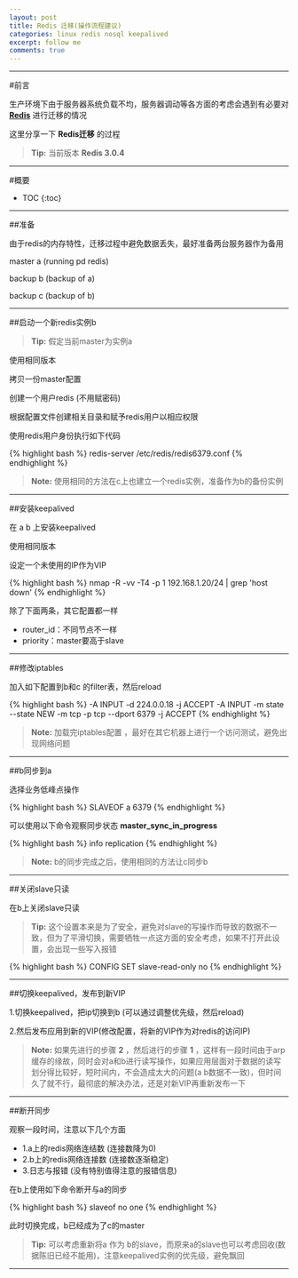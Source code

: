 ```yaml
---
layout: post
title: Redis 迁移(操作流程建议)
categories: linux redis nosql keepalived
excerpt: follow me
comments: true
---
```


---

#前言

生产环境下由于服务器系统负载不均，服务器调动等各方面的考虑会遇到有必要对 **[Redis][redis]** 进行迁移的情况


这里分享一下 **Redis迁移** 的过程

> **Tip:** 当前版本 **Redis 3.0.4**

---

#概要

* TOC
{:toc}


---

##准备

由于redis的内存特性，迁移过程中避免数据丢失，最好准备两台服务器作为备用

master a (running pd redis)

backup b (backup of a)

backup c (backup of b)


---

##启动一个新redis实例b

> **Tip:**  假定当前master为实例a

使用相同版本

拷贝一份master配置

创建一个用户redis (不用赋密码)

根据配置文件创建相关目录和赋予redis用户以相应权限

使用redis用户身份执行如下代码

{% highlight bash %}
redis-server  /etc/redis/redis6379.conf
{% endhighlight %}

> **Note:**  使用相同的方法在c上也建立一个redis实例，准备作为b的备份实例

---


##安装keepalived

在 a  b 上安装keepalived

使用相同版本

设定一个未使用的IP作为VIP

{% highlight bash %}
nmap -R -vv -T4 -p 1  192.168.1.20/24   | grep 'host down'
{% endhighlight %}

除了下面两条，其它配置都一样

* router_id：不同节点不一样
* priority：master要高于slave

---

##修改iptables

加入如下配置到b和c 的filter表，然后reload

{% highlight bash %}
-A INPUT -d 224.0.0.18 -j ACCEPT
-A INPUT -m state --state NEW -m tcp -p tcp --dport 6379 -j ACCEPT
{% endhighlight %}

> **Note:**  加载完iptables配置 ，最好在其它机器上进行一个访问测试，避免出现网络问题


---

##b同步到a

选择业务低峰点操作

{% highlight bash %}
SLAVEOF a 6379
{% endhighlight %}

可以使用以下命令观察同步状态 **master_sync_in_progress**

{% highlight bash %}
info replication 
{% endhighlight %}

> **Note:**  b的同步完成之后，使用相同的方法让c同步b



---

##关闭slave只读

在b上关闭slave只读

> **Tip:**  这个设置本来是为了安全，避免对slave的写操作而导致的数据不一致，但为了平滑切换，需要牺牲一点这方面的安全考虑，如果不打开此设置，会出现一些写入报错

{% highlight bash %}
CONFIG SET slave-read-only no 
{% endhighlight %}

---

##切换keepalived，发布到新VIP


1.切换keepalived，把ip切换到b (可以通过调整优先级，然后reload)

2.然后发布应用到新的VIP(修改配置，将新的VIP作为对redis的访问IP)

> **Note:**  如果先进行的步骤 **2** ，然后进行的步骤 **1** ，这样有一段时间由于arp缓存的缘故，同时会对a和b进行读写操作，如果应用层面对于数据的读写划分得比较好，短时间内，不会造成太大的问题(a b数据不一致)，但时间久了就不行，最彻底的解决办法，还是对新VIP再重新发布一下

---

##断开同步

观察一段时间，注意以下几个方面

* 1.a上的redis网络连结数 (连接数降为0)
* 2.b上的redis网络连接数 (连接数逐渐稳定)
* 3.日志与报错 (没有特别值得注意的报错信息)

在b上使用如下命令断开与a的同步

{% highlight bash %}
slaveof no one
{% endhighlight %}

此时切换完成，b已经成为了c的master

> **Tip:** 可以考虑重新将a 作为 b的slave，而原来a的slave也可以考虑回收(数据陈旧已经不能用)，注意keepalived实例的优先级，避免飘回

---


[redis]:http://redis.io/

